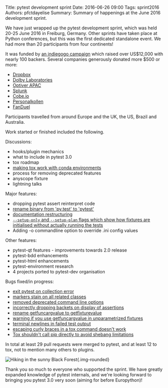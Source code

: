 Title: pytest development sprint
Date: 2016-06-26 09:00
Tags: sprint2016
Authors: pfctdayelise
Summary: Summary of happenings at the June 2016 development sprint.


We have just wrapped up the pytest development sprint, which was held 20-25 June 2016 in Freiburg, Germany. Other sprints have taken place at Python conferences, but this was the first dedicated standalone event. We had more than 20 participants from four continents!

It was funded by [an indiegogo campaign](https://www.indiegogo.com/projects/python-testing-sprint-mid-2016#/) which raised over US$12,000 with nearly 100 backers. Several companies generously donated more $500 or more:

* [Dropbox](https://www.dropbox.com/home)
* [Dolby Laboratories](http://www.dolby.com/)
* [Optiver APAC](http://www.optiver.com/sydney/)
* [Splunk](http://www.splunk.com/)
* [Cobe.io](https://cobe.io/)
* [Personalkollen](https://personalkollen.se/)
* [FanDuel](https://www.fanduel.com/)

Participants travelled from around Europe and the UK, the US, Brazil and Australia.

Work started or finished included the following.

Discussions:

* hooks/plugin mechanics
* what to include in pytest 3.0
* tox roadmap
* [making tox work with conda environments](https://bitbucket.org/nicoddemus/tox/branch/conda-tox-design)
* process for removing deprecated features
* anyscope fixture
* lightning talks

Major features:

* dropping pytest assert reinterpret code
* [rename binary from 'py.test' to 'pytest'](https://github.com/pytest-dev/pytest/issues/1629)
* [documentation restructuring](https://github.com/pytest-dev/pytest/wiki/Docs-refactor)
* [``--setup-only`` and ``--setup-plan`` flags which show how fixtures are initialised without actually running the tests](https://github.com/pytest-dev/pytest/pull/1647)
* Adding -o commandline option to override .ini config values

Other features:

* pytest-qt features - improvements towards 2.0 release
* pytest-bdd enhancements
* pytest-html enhancements
* pytest-environment research
* 4 projects ported to pytest-dev organisation

Bugs fixed/in progress:

* [exit pytest on collection error](https://github.com/pytest-dev/pytest/issues/1421)
* [markers stain on all related classes](https://github.com/pytest-dev/pytest/issues/568)
* [removed deprecated command line options](https://github.com/pytest-dev/pytest/issues/1657)
* [incorrectly dropping backets on display of assertions](https://github.com/pytest-dev/pytest/issues/925)
* [rename getfuncargvalue to getfixturevalue](https://github.com/pytest-dev/pytest/issues/1625)
* [warning if you use getfuncargvalue in unparametrized fixtures](https://github.com/pytest-dev/pytest/issues/460)
* [terminal newlines in failed test output](https://github.com/pytest-dev/pytest/issues/1553)
* [escaping curly braces in a tox command doesn't work](https://bitbucket.org/hpk42/tox/issues/212)
* [Tox shouldn't call pip directly to avoid shebang limitations](https://bitbucket.org/hpk42/tox/issues/66)

In total at least 29 pull requests were merged to pytest, and at least 12 to tox, not to mention many others to plugins.

![Hiking in the sunny Black Forest]({attach}images/sprint_hiking.jpg){.img-rounded}

Thank you so much to everyone who supported the sprint. We have greatly expanded knowledge of pytest internals, and we're looking forward to bringing you pytest 3.0 very soon (aiming for before Europython)!